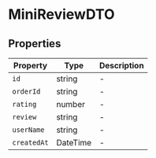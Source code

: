 # MiniReviewDTO

## Properties

| Property | Type | Description |
|----------|------|-------------|
| `id` | string | - |
| `orderId` | string | - |
| `rating` | number | - |
| `review` | string | - |
| `userName` | string | - |
| `createdAt` | DateTime | - |

